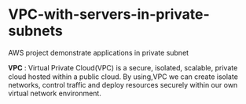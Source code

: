 # VPC-with-servers-in-private-subnets
AWS project demonstrate applications in private subnet

𝐕𝐏𝐂 : Virtual Private Cloud(VPC) is a secure, isolated, scalable, private cloud hosted within a public cloud. 
By using,VPC we can create isolate networks, control traffic and deploy resources securely within our own virtual network environment.

